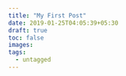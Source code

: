 ```yaml
---
title: "My First Post"
date: 2019-01-25T04:05:39+05:30
draft: true
toc: false
images:
tags: 
  - untagged
---
```


